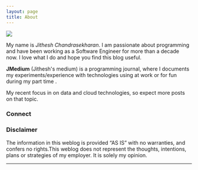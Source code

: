 ```yaml
---
layout: page
title: About
---
```


<div class="imgCenter">
    <img src="../images/jithesh.png"/>
</div>

My name is *Jithesh Chandrasekharan*. I am passionate about programming and have been working as a Software Engineer for more than a decade now.
I love what I do and hope you find this blog useful.  

**JMedium** (Jithesh's medium) is a programming journal, where I documents my experiments/experience with technologies using at work or for fun during my part time .

My recent focus in on data and cloud technologies, so expect more posts on that topic.     

<!--My favorite form of communication is Twitter, where you'll find me ranting 140 characters at a time at <span><a href="https://twitter.com/gitjit"><i class="fa fa-twitter"></i></a></span>.

Resume : <span><a href="#"><i class="fa fa-linkedin"></i></a></span>  -->

### Connect 

<div style="text-align: center">
  
 <span style="margin-right:5px; "><a href="mailto:jitheshc@gmail.com?subject=Mail from JMedium.com contact"><i class="fa fa-envelope fa share-button" style="font-size:36px;"></i></a></span>
 <span style="margin-right:5px; "><a href="https://twitter.com/jitbytes" target="_blank"><i class="fa fa-twitter" style="font-size:36px;"></i></a></span> <span style="margin-right:5px"><a href="https://www.linkedin.com/in/jitheshc/" target="_blank"><i class="fa fa-linkedin" style="font-size:36px;"></i></a></span >  <span style="margin-right:5px" ><a href="https://github.com/gitjit" target="_blank"><i class="fa fa-github" style="font-size:36px;"></i></a></span> 
</div>


### Disclaimer  

The information in this weblog is provided “AS IS” with no warranties, and confers no rights.This weblog does not represent the thoughts, intentions, plans or strategies of my employer. It is solely my opinion.


<hr class="style-eight">

<!--Feel free to challenge me, disagree with me, or tell me I’m completely nuts in the comments section of each blog entry, but I reserve the right to delete any comment for any reason whatsoever (abusive, profane, rude, or anonymous comments) – so keep it polite, please.-->





 
